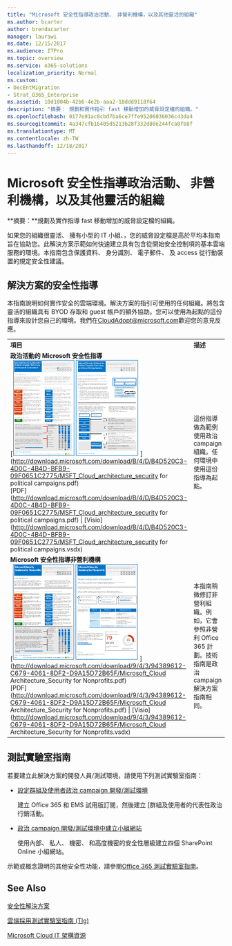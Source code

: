 ```yaml
---
title: "Microsoft 安全性指導政治活動、 非營利機構，以及其他靈活的組織"
ms.author: bcarter
author: brendacarter
manager: laurawi
ms.date: 12/15/2017
ms.audience: ITPro
ms.topic: overview
ms.service: o365-solutions
localization_priority: Normal
ms.custom:
- DecEntMigration
- Strat_O365_Enterprise
ms.assetid: 10d1004b-42b6-4e2b-aaa2-18ddd9118f64
description: "摘要： 規劃和實作指引 fast 移動增加的威脅設定檔的組織。"
ms.openlocfilehash: 0177e91ac0cbd7ba6ce7ffe95206036036c43da4
ms.sourcegitcommit: 4a347cfb16405d5213b28f332d80e244fca0fb8f
ms.translationtype: MT
ms.contentlocale: zh-TW
ms.lasthandoff: 12/18/2017
---
```

# <a name="microsoft-security-guidance-for-political-campaigns-nonprofits-and-other-agile-organizations"></a>Microsoft 安全性指導政治活動、 非營利機構，以及其他靈活的組織

 **摘要：**規劃及實作指導 fast 移動增加的威脅設定檔的組織。
  
如果您的組織很靈活、 擁有小型的 IT 小組、，您的威脅設定檔是高於平均本指南旨在協助您。此解決方案示範如何快速建立具有包含從開始安全控制項的基本雲端服務的環境。本指南包含保護資料、 身分識別、 電子郵件、 及 access 從行動裝置的規定安全性建議。
  
## <a name="security-solution-guidance"></a>解決方案的安全性指導

本指南說明如何實作安全的雲端環境。解決方案的指引可使用的任何組織。將包含靈活的組織具有 BYOD 存取和 guest 帳戶的額外協助。您可以使用為起點的這份指導來設計您自己的環境。我們在[CloudAdopt@microsoft.com](mailto:CloudAdopt@microsoft.com)歡迎您的意見反應。 
  
|||
|:-----|:-----|
|**項目** <br/> |**描述** <br/> |
|**政治活動的 Microsoft 安全性指導** <br/> [![浮動海報縮圖應該要充分設定。](images/d370ce28-ca40-4930-9a2c-907312aa06c8.png)          ](http://download.microsoft.com/download/B/4/D/B4D520C3-4D0C-4B4D-BFB9-09F0651C2775/MSFT_Cloud_architecture_security for political campaigns.pdf) <br/> [PDF](http://download.microsoft.com/download/B/4/D/B4D520C3-4D0C-4B4D-BFB9-09F0651C2775/MSFT_Cloud_architecture_security for political campaigns.pdf)  \| [Visio](http://download.microsoft.com/download/B/4/D/B4D520C3-4D0C-4B4D-BFB9-09F0651C2775/MSFT_Cloud_architecture_security for political campaigns.vsdx) <br/> |這份指導做為範例使用政治 campaign 組織。任何環境中使用這份指導為起點。  <br/> |
|**Microsoft 安全性指導非營利機構** <br/> [![可下載的檔案的縮圖影像](images/e4784889-1c69-4067-9a8f-31d31d1eceea.png)          ](http://download.microsoft.com/download/9/4/3/94389612-C679-4061-8DF2-D9A15D72B65F/Microsoft_Cloud Architecture_Security for Nonprofits.pdf) <br/> [PDF](http://download.microsoft.com/download/9/4/3/94389612-C679-4061-8DF2-D9A15D72B65F/Microsoft_Cloud Architecture_Security for Nonprofits.pdf)  \| [Visio](http://download.microsoft.com/download/9/4/3/94389612-C679-4061-8DF2-D9A15D72B65F/Microsoft_Cloud Architecture_Security for Nonprofits.vsdx) <br/> |本指南稍微修訂非營利組織。例如，它會參照非營利 Office 365 計劃。技術指南是政治 campaign 解決方案指南相同。  <br/> |
   
## <a name="test-lab-guides"></a>測試實驗室指南

若要建立此解決方案的開發人員/測試環境，請使用下列測試實驗室指南： 
  
- [設定群組及使用者政治 campaign 開發/測試環境](configure-groups-and-users-for-a-political-campaign-dev-test-environment.md)
    
     建立 Office 365 和 EMS 試用版訂閱，然後建立 [群組及使用者的代表性政治行銷活動。
    
- [政治 campaign 開發/測試環境中建立小組網站](create-team-sites-in-a-political-campaign-dev-test-environment.md)
    
    使用內部、 私人、 機密、 和高度機密的安全性層級建立四個 SharePoint Online 小組網站。
    
示範或概念證明的其他安全性功能，請參閱[Office 365 測試實驗室指南](http://aka.ms/o365tlgs)。
  
## <a name="see-also"></a>See Also

[安全性解決方案](security-solutions.md)
  
[雲端採用測試實驗室指南 (Tlg)](cloud-adoption-test-lab-guides-tlgs.md)
  
[Microsoft Cloud IT 架構資源](microsoft-cloud-it-architecture-resources.md)




